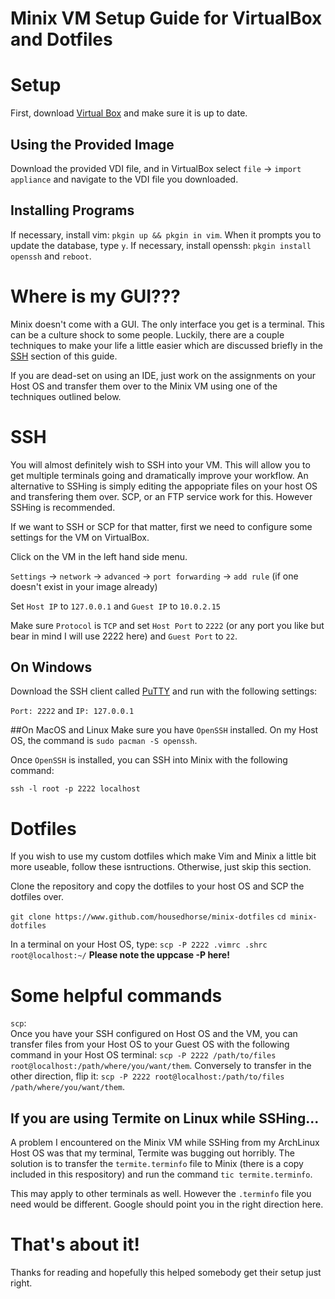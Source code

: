 # Minix VM Setup Guide for VirtualBox and Dotfiles

# Setup
First, download [Virtual Box](https://www.virtualbox.org/) and make sure it is up to date.

## Using the Provided Image
Download the provided VDI file, and in VirtualBox select `file` -> `import appliance` and navigate to the VDI file you downloaded.

## Installing Programs

If necessary, install vim: `pkgin up && pkgin in vim`. When it prompts you to update the database, type `y`.
If necessary, install openssh: `pkgin install openssh` and `reboot`.

# Where is my GUI???
Minix doesn't come with a GUI. The only interface you get is a terminal. This can be a culture shock to some people.
Luckily, there are a couple techniques to make your life a little easier which are discussed briefly in the [SSH](#SSH) section
of this guide.

If you are dead-set on using an IDE, just work on the assignments on your Host OS and transfer them over to the Minix VM
using one of the techniques outlined below.

# SSH
You will almost definitely wish to SSH into your VM. This will allow you to get multiple terminals going and dramatically improve
your workflow. An alternative to SSHing is simply editing the appopriate files on your host OS and transfering them over. SCP,
or an FTP service work for this. However SSHing is recommended.

If we want to SSH or SCP for that matter, first we need to configure some settings for the VM on VirtualBox.

Click on the VM in the left hand side menu.

`Settings` -> `network` -> `advanced` -> `port forwarding` -> `add rule` (if one doesn't exist in your image already)

Set `Host IP` to `127.0.0.1` and `Guest IP` to `10.0.2.15`

Make sure `Protocol` is `TCP` and set `Host Port` to `2222` (or any port you like but bear in mind I will use 2222 here)
and `Guest Port` to `22`.

## On Windows
Download the SSH client called [PuTTY](https://www.putty.org/) and run with the following settings:

`Port: 2222` and `IP: 127.0.0.1`

##On MacOS and Linux
Make sure you have `OpenSSH` installed. On my Host OS, the command is `sudo pacman -S openssh`.

Once `OpenSSH` is installed, you can SSH into Minix with the following command:

`ssh -l root -p 2222 localhost`

# Dotfiles
If you wish to use my custom dotfiles which make Vim and Minix a little bit more useable, follow these isntructions.
Otherwise, just skip this section.

Clone the repository and copy the dotfiles to your host OS and SCP the dotfiles over.

`git clone https://www.github.com/housedhorse/minix-dotfiles`
`cd minix-dotfiles`

In a terminal on your Host OS, type: `scp -P 2222 .vimrc .shrc root@localhost:~/` **Please note the uppcase -P here!**

# Some helpful commands 

`scp`: \
Once you have your SSH configured on Host OS and the VM, you can transfer files from your Host OS to your Guest OS with the following
command in your Host OS terminal: `scp -P 2222 /path/to/files root@localhost:/path/where/you/want/them`. Conversely to transfer in the other direction, flip it: `scp -P 2222 root@localhost:/path/to/files /path/where/you/want/them`.

## If you are using Termite on Linux while SSHing...
A problem I encountered on the Minix VM while SSHing from my ArchLinux Host OS was that my terminal,
Termite was bugging out horribly. The solution is to transfer the `termite.terminfo` file to Minix
(there is a copy included in this respository) and run the command `tic termite.terminfo`.

This may apply to other terminals as well. However the `.terminfo` file you need would be different.
Google should point you in the right direction here.

# That's about it!

Thanks for reading and hopefully this helped somebody get their setup just right.
